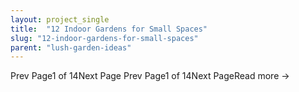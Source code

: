 ```yaml
---
layout: project_single
title:  "12 Indoor Gardens for Small Spaces"
slug: "12-indoor-gardens-for-small-spaces"
parent: "lush-garden-ideas"
---
```

Prev Page1 of 14Next Page Prev Page1 of 14Next PageRead more →